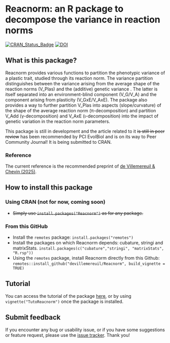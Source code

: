 # Reacnorm: an R package to decompose the variance in reaction norms

[![CRAN_Status_Badge](https://www.r-pkg.org/badges/version/Reacnorm)](https://cran.r-project.org/package=Reacnorm)
[![DOI](https://zenodo.org/badge/827684926.svg)](https://doi.org/10.5281/zenodo.14674905)

## What is this package?

Reacnorm provides various functions to partition the phenotypic variance of a plastic trait, studied through its reaction norm. The variance partition distinguishes between the variance arising from the average shape of the reaction norms (V_Plas) and the (additive) genetic variance . The latter is itself separated into an environment-blind component (V_G/V_A) and the component arising from plasticity (V_GxE/V_AxE). The package also provides a way to further partition V_Plas into aspects (slope/curvature) of the shape of the average reaction norm (π-decomposition) and partition V_Add (γ-decomposition) and V_AxE (ι-decomposition) into the impact of genetic variation in the reaction norm parameters.

This package is still in development and the article related to it ~~is still in peer review~~ has been recommended by PCI EvolBiol and is on its way to Peer Community Journal! It is being submitted to CRAN.

### Reference

The current reference is the recommended preprint of [de Villemereuil & Chevin (2025)](https://doi.org/10.32942/X2NC8B).

## How to install this package

### Using CRAN (not for now, coming soon)
* ~~Simply use `install.packages("Reacnorm")` as for any package.~~

### From this GitHub

* Install the `remotes` package:
     `install.packages("remotes")`
* Install the packages on which Reacnorm depends: cubature, stringi and matrixStats.
    `install.packages(c("cubature","stringi", "matrixStats", "R.rsp"))`
* Using the `remotes` package, install Reacnorm directly from this Github:
    `remotes::install_github("devillemereuil/Reacnorm", build_vignette = TRUE)`

## Tutorial

You can access the tutorial of the package [here](https://github.com/devillemereuil/Reacnorm/blob/main/vignettes/TutoReacnorm.pdf), or by using `vignette("TutoReacnorm")` once the package is installed.

## Submit feedback

If you encounter any bug or usability issue, or if you have some suggestions or feature request, please use the [issue tracker](https://github.com/devillemereuil/Reacnorm/issues). Thank you!

